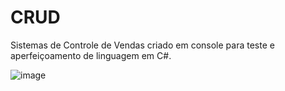 # CRUD
Sistemas de Controle de Vendas criado em console para teste e aperfeiçoamento de linguagem em C#.



![image](https://user-images.githubusercontent.com/67698405/116925346-73224c00-ac2f-11eb-9b80-ba67f6d24748.png)



